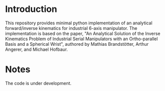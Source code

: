 # Introduction
This repository provides minimal python implementation of an analytical forward/inverse kinematics for industrial 6-axis manipulator.
The implementation is based on the paper, "An Analytical Solution of the Inverse Kinematics Problem of Industrial Serial Manipulators with an Ortho-parallel Basis and a Spherical Wrist", authored by Mathias Brandstötter, Arthur Angerer, and Michael Hofbaur.

# Notes
The code is under development.
